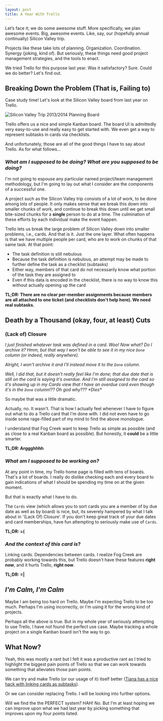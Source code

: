 ```yaml
---
layout: post
title: A Year With Trello
---
```


Let’s face it; we do some awesome stuff. More specifically, we plan awesome events. Big, awesome events. Like, say, our (hopefully annual continually) Silicon Valley trip.

Projects like these take lots of planning. Organization. Coordination. Synergy (joking, kind of). But seriously, these things need good project management strategies, and the tools to enact.

We tried Trello for this purpose last year. Was it satisfactory? Sure. Could we do better? Let's find out.

## Breaking Down the Problem (That is, Failing to)

Case study time! Let's look at the Silicon Valley board from last year on Trello.

![Silicon Valley Trip 2013/2014 Planning Board](https://gist.githubusercontent.com/hfaran/e0a9a1d8b9978bbb1414/raw/dc7c2c596a8ec3154f26b11f0ed8bf964aca9d71/si_valley_board.png)

Trello offers us a nice and simple Kanban board. The board UI is admittedly very easy-to-use and really easy to get started with. We even get a way to represent subtasks in cards via checklists.

And unfortunately, those are all of the good things I have to say about Trello. As for what follows...

### *What am I supposed to be doing? What are you supposed to be doing?*

I'm not going to espouse any particular named project/team management methodology, but I'm going to lay out what I consider are the components of a successful one.

A project such as the Silicon Valley trip consists of a lot of work, to be done among lots of people. It only makes sense that we break this down into smaller chunks of work, and continue to break this down until we get small bite-sized chunks for a **single** person to do at a time. The culmination of these efforts by each individual make the event happen.

Trello lets us break the large problem of Silicon Valley down into smaller problems, i.e., cards. And that is it. Just the one layer. What often happens is that we have multiple people per card, who are to work on chunks of that same task. At that point:

* The task definition is still nebulous
* Because the task definition is nebulous, an attempt may be made to further define the task as a checklist (subtasks)
* Either way, members of that card do not necessarily know what portion of the task they are assigned to
* Even if this data is encoded in the checklist, there is no way to know this without actually opening up the card

**TL;DR: There are no clear per-member assignments because members are all attached to one ticket (and checklists don't help here). We need real subtasks.**

## Death by a Thousand (okay, four, at least) Cuts

### (Lack of) Closure

*I just finished whatever task was defined in a card. Woo! Now what? Do I archive it? Hmm, but that way I won't be able to see it in my nice `Done` column (or indeed, really anywhere).*

*Alright, I won't archive it and I'll instead move it to the `Done` column.*

*Well, I did that, but it doesn't really feel like I'm done; that due date that is still on the card is saying it's overdue. And I'm still assigned to the card so it's showing up in my Cards view that I
have an overdue card even though it's in the `Done` column!?? Oh god why??? \*Dies\**

So maybe that was a little dramatic.

Actually, no. It wasn't. That is how I actually feel whenever I have to figure out what to do a Trello card that I'm done with. I did not even have to go inside some rage-filled part of my mind to find the above monologue.

I understand that Fog Creek want to keep Trello as simple as possible (and as close to a real Kanban board as possible). But honestly, it **could** be a little smarter.

**TL;DR: Arggghhhh**

### *What* **am** *I supposed to be working on?*

At any point in time, my Trello home page is filled with tens of boards. That's a lot of boards. I really do dislike checking each and every board to gain indications of what I should be spending my time on at the given moment.

But that is exactly what I have to do.

The `Cards` view (which allows you to sort cards you are a member of by due date as well as by board) is nice, but, its severely hampered by what I talk about in '(Lack Of) Closure'. If you don't keep great track of your due dates and card memberships, have fun attempting to seriously make use of `Cards`.

**TL;DR: \=\(**

### *And the context of this card is*?

Linking cards. Dependencies between cards. I realize Fog Creek are probably working towards this, but Trello doesn't have these features **right now**, and it hurts Trello, **right now**.

**TL;DR: \=\|**

## *I'm Calm, I'm Calm*

Maybe I am being too hard on Trello. Maybe I'm expecting Trello to be too much. Perhaps I'm using incorrectly, or I'm using it for the wrong kind of projects.

Perhaps all the above is true. But in my whole year of seriously attempting to use Trello, I have not found the perfect use case. Maybe tracking a whole project on a single Kanban board isn't the way to go.

## What Now?

Yeah, this was mostly a rant but I felt it was a productive rant as I tried to highlight the biggest pain points of Trello so that we can work towards something that alleviates those pain points.

We can try and make Trello (or our usage of it) itself better ([Tiana has a nice hack with linking cards as subtasks](https://trello.com/b/Ros7vhiz/may-roadmap-spm1)).

Or we can consider replacing Trello. I will be looking into further options.

Will we find the the PERFECT system? HAH! No. But I'm at least hoping we can improve upon what we had last year by picking something that improves upon my four points listed.
